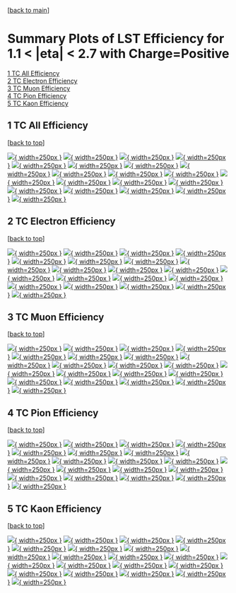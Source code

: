 [[back to main](./)]

# <a name="top"></a> Summary Plots of LST Efficiency for 1.1 < |eta| < 2.7 with Charge=Positive

[1 TC All Efficiency](#1)<br/>[2 TC Electron Efficiency](#2)<br/>[3 TC Muon Efficiency](#3)<br/>[4 TC Pion Efficiency](#4)<br/>[5 TC Kaon Efficiency](#5)<br/>



## <a name="1"></a> 1 TC All Efficiency

 [[back to top](#top)]

[![](../mtv/var/TC_xtr_0_1_eff_pt.png){ width=250px }](TC_xtr_0_1_eff_pt.html)
[![](../mtv/var/TC_xtr_0_1_eff_ptzoom.png){ width=250px }](TC_xtr_0_1_eff_ptzoom.html)
[![](../mtv/var/TC_xtr_0_1_eff_ptlow.png){ width=250px }](TC_xtr_0_1_eff_ptlow.html)
[![](../mtv/var/TC_xtr_0_1_eff_ptlowzoom.png){ width=250px }](TC_xtr_0_1_eff_ptlowzoom.html)
[![](../mtv/var/TC_xtr_0_1_eff_ptmtv.png){ width=250px }](TC_xtr_0_1_eff_ptmtv.html)
[![](../mtv/var/TC_xtr_0_1_eff_ptmtvzoom.png){ width=250px }](TC_xtr_0_1_eff_ptmtvzoom.html)
[![](../mtv/var/TC_xtr_0_1_eff_eta.png){ width=250px }](TC_xtr_0_1_eff_eta.html)
[![](../mtv/var/TC_xtr_0_1_eff_etazoom.png){ width=250px }](TC_xtr_0_1_eff_etazoom.html)
[![](../mtv/var/TC_xtr_0_1_eff_etacoarse.png){ width=250px }](TC_xtr_0_1_eff_etacoarse.html)
[![](../mtv/var/TC_xtr_0_1_eff_etacoarsezoom.png){ width=250px }](TC_xtr_0_1_eff_etacoarsezoom.html)
[![](../mtv/var/TC_xtr_0_1_eff_phi.png){ width=250px }](TC_xtr_0_1_eff_phi.html)
[![](../mtv/var/TC_xtr_0_1_eff_phizoom.png){ width=250px }](TC_xtr_0_1_eff_phizoom.html)
[![](../mtv/var/TC_xtr_0_1_eff_phicoarse.png){ width=250px }](TC_xtr_0_1_eff_phicoarse.html)
[![](../mtv/var/TC_xtr_0_1_eff_phicoarsezoom.png){ width=250px }](TC_xtr_0_1_eff_phicoarsezoom.html)
[![](../mtv/var/TC_xtr_0_1_eff_dxy.png){ width=250px }](TC_xtr_0_1_eff_dxy.html)
[![](../mtv/var/TC_xtr_0_1_eff_dxycoarse.png){ width=250px }](TC_xtr_0_1_eff_dxycoarse.html)
[![](../mtv/var/TC_xtr_0_1_eff_dxycoarsezoom.png){ width=250px }](TC_xtr_0_1_eff_dxycoarsezoom.html)
[![](../mtv/var/TC_xtr_0_1_eff_dz.png){ width=250px }](TC_xtr_0_1_eff_dz.html)
[![](../mtv/var/TC_xtr_0_1_eff_dzcoarse.png){ width=250px }](TC_xtr_0_1_eff_dzcoarse.html)
[![](../mtv/var/TC_xtr_0_1_eff_dzcoarsezoom.png){ width=250px }](TC_xtr_0_1_eff_dzcoarsezoom.html)


## <a name="2"></a> 2 TC Electron Efficiency

 [[back to top](#top)]

[![](../mtv/var/TC_xtr_11_1_eff_pt.png){ width=250px }](TC_xtr_11_1_eff_pt.html)
[![](../mtv/var/TC_xtr_11_1_eff_ptzoom.png){ width=250px }](TC_xtr_11_1_eff_ptzoom.html)
[![](../mtv/var/TC_xtr_11_1_eff_ptlow.png){ width=250px }](TC_xtr_11_1_eff_ptlow.html)
[![](../mtv/var/TC_xtr_11_1_eff_ptlowzoom.png){ width=250px }](TC_xtr_11_1_eff_ptlowzoom.html)
[![](../mtv/var/TC_xtr_11_1_eff_ptmtv.png){ width=250px }](TC_xtr_11_1_eff_ptmtv.html)
[![](../mtv/var/TC_xtr_11_1_eff_ptmtvzoom.png){ width=250px }](TC_xtr_11_1_eff_ptmtvzoom.html)
[![](../mtv/var/TC_xtr_11_1_eff_eta.png){ width=250px }](TC_xtr_11_1_eff_eta.html)
[![](../mtv/var/TC_xtr_11_1_eff_etazoom.png){ width=250px }](TC_xtr_11_1_eff_etazoom.html)
[![](../mtv/var/TC_xtr_11_1_eff_etacoarse.png){ width=250px }](TC_xtr_11_1_eff_etacoarse.html)
[![](../mtv/var/TC_xtr_11_1_eff_etacoarsezoom.png){ width=250px }](TC_xtr_11_1_eff_etacoarsezoom.html)
[![](../mtv/var/TC_xtr_11_1_eff_phi.png){ width=250px }](TC_xtr_11_1_eff_phi.html)
[![](../mtv/var/TC_xtr_11_1_eff_phizoom.png){ width=250px }](TC_xtr_11_1_eff_phizoom.html)
[![](../mtv/var/TC_xtr_11_1_eff_phicoarse.png){ width=250px }](TC_xtr_11_1_eff_phicoarse.html)
[![](../mtv/var/TC_xtr_11_1_eff_phicoarsezoom.png){ width=250px }](TC_xtr_11_1_eff_phicoarsezoom.html)
[![](../mtv/var/TC_xtr_11_1_eff_dxy.png){ width=250px }](TC_xtr_11_1_eff_dxy.html)
[![](../mtv/var/TC_xtr_11_1_eff_dxycoarse.png){ width=250px }](TC_xtr_11_1_eff_dxycoarse.html)
[![](../mtv/var/TC_xtr_11_1_eff_dxycoarsezoom.png){ width=250px }](TC_xtr_11_1_eff_dxycoarsezoom.html)
[![](../mtv/var/TC_xtr_11_1_eff_dz.png){ width=250px }](TC_xtr_11_1_eff_dz.html)
[![](../mtv/var/TC_xtr_11_1_eff_dzcoarse.png){ width=250px }](TC_xtr_11_1_eff_dzcoarse.html)
[![](../mtv/var/TC_xtr_11_1_eff_dzcoarsezoom.png){ width=250px }](TC_xtr_11_1_eff_dzcoarsezoom.html)


## <a name="3"></a> 3 TC Muon Efficiency

 [[back to top](#top)]

[![](../mtv/var/TC_xtr_13_1_eff_pt.png){ width=250px }](TC_xtr_13_1_eff_pt.html)
[![](../mtv/var/TC_xtr_13_1_eff_ptzoom.png){ width=250px }](TC_xtr_13_1_eff_ptzoom.html)
[![](../mtv/var/TC_xtr_13_1_eff_ptlow.png){ width=250px }](TC_xtr_13_1_eff_ptlow.html)
[![](../mtv/var/TC_xtr_13_1_eff_ptlowzoom.png){ width=250px }](TC_xtr_13_1_eff_ptlowzoom.html)
[![](../mtv/var/TC_xtr_13_1_eff_ptmtv.png){ width=250px }](TC_xtr_13_1_eff_ptmtv.html)
[![](../mtv/var/TC_xtr_13_1_eff_ptmtvzoom.png){ width=250px }](TC_xtr_13_1_eff_ptmtvzoom.html)
[![](../mtv/var/TC_xtr_13_1_eff_eta.png){ width=250px }](TC_xtr_13_1_eff_eta.html)
[![](../mtv/var/TC_xtr_13_1_eff_etazoom.png){ width=250px }](TC_xtr_13_1_eff_etazoom.html)
[![](../mtv/var/TC_xtr_13_1_eff_etacoarse.png){ width=250px }](TC_xtr_13_1_eff_etacoarse.html)
[![](../mtv/var/TC_xtr_13_1_eff_etacoarsezoom.png){ width=250px }](TC_xtr_13_1_eff_etacoarsezoom.html)
[![](../mtv/var/TC_xtr_13_1_eff_phi.png){ width=250px }](TC_xtr_13_1_eff_phi.html)
[![](../mtv/var/TC_xtr_13_1_eff_phizoom.png){ width=250px }](TC_xtr_13_1_eff_phizoom.html)
[![](../mtv/var/TC_xtr_13_1_eff_phicoarse.png){ width=250px }](TC_xtr_13_1_eff_phicoarse.html)
[![](../mtv/var/TC_xtr_13_1_eff_phicoarsezoom.png){ width=250px }](TC_xtr_13_1_eff_phicoarsezoom.html)
[![](../mtv/var/TC_xtr_13_1_eff_dxy.png){ width=250px }](TC_xtr_13_1_eff_dxy.html)
[![](../mtv/var/TC_xtr_13_1_eff_dxycoarse.png){ width=250px }](TC_xtr_13_1_eff_dxycoarse.html)
[![](../mtv/var/TC_xtr_13_1_eff_dxycoarsezoom.png){ width=250px }](TC_xtr_13_1_eff_dxycoarsezoom.html)
[![](../mtv/var/TC_xtr_13_1_eff_dz.png){ width=250px }](TC_xtr_13_1_eff_dz.html)
[![](../mtv/var/TC_xtr_13_1_eff_dzcoarse.png){ width=250px }](TC_xtr_13_1_eff_dzcoarse.html)
[![](../mtv/var/TC_xtr_13_1_eff_dzcoarsezoom.png){ width=250px }](TC_xtr_13_1_eff_dzcoarsezoom.html)


## <a name="4"></a> 4 TC Pion Efficiency

 [[back to top](#top)]

[![](../mtv/var/TC_xtr_211_1_eff_pt.png){ width=250px }](TC_xtr_211_1_eff_pt.html)
[![](../mtv/var/TC_xtr_211_1_eff_ptzoom.png){ width=250px }](TC_xtr_211_1_eff_ptzoom.html)
[![](../mtv/var/TC_xtr_211_1_eff_ptlow.png){ width=250px }](TC_xtr_211_1_eff_ptlow.html)
[![](../mtv/var/TC_xtr_211_1_eff_ptlowzoom.png){ width=250px }](TC_xtr_211_1_eff_ptlowzoom.html)
[![](../mtv/var/TC_xtr_211_1_eff_ptmtv.png){ width=250px }](TC_xtr_211_1_eff_ptmtv.html)
[![](../mtv/var/TC_xtr_211_1_eff_ptmtvzoom.png){ width=250px }](TC_xtr_211_1_eff_ptmtvzoom.html)
[![](../mtv/var/TC_xtr_211_1_eff_eta.png){ width=250px }](TC_xtr_211_1_eff_eta.html)
[![](../mtv/var/TC_xtr_211_1_eff_etazoom.png){ width=250px }](TC_xtr_211_1_eff_etazoom.html)
[![](../mtv/var/TC_xtr_211_1_eff_etacoarse.png){ width=250px }](TC_xtr_211_1_eff_etacoarse.html)
[![](../mtv/var/TC_xtr_211_1_eff_etacoarsezoom.png){ width=250px }](TC_xtr_211_1_eff_etacoarsezoom.html)
[![](../mtv/var/TC_xtr_211_1_eff_phi.png){ width=250px }](TC_xtr_211_1_eff_phi.html)
[![](../mtv/var/TC_xtr_211_1_eff_phizoom.png){ width=250px }](TC_xtr_211_1_eff_phizoom.html)
[![](../mtv/var/TC_xtr_211_1_eff_phicoarse.png){ width=250px }](TC_xtr_211_1_eff_phicoarse.html)
[![](../mtv/var/TC_xtr_211_1_eff_phicoarsezoom.png){ width=250px }](TC_xtr_211_1_eff_phicoarsezoom.html)
[![](../mtv/var/TC_xtr_211_1_eff_dxy.png){ width=250px }](TC_xtr_211_1_eff_dxy.html)
[![](../mtv/var/TC_xtr_211_1_eff_dxycoarse.png){ width=250px }](TC_xtr_211_1_eff_dxycoarse.html)
[![](../mtv/var/TC_xtr_211_1_eff_dxycoarsezoom.png){ width=250px }](TC_xtr_211_1_eff_dxycoarsezoom.html)
[![](../mtv/var/TC_xtr_211_1_eff_dz.png){ width=250px }](TC_xtr_211_1_eff_dz.html)
[![](../mtv/var/TC_xtr_211_1_eff_dzcoarse.png){ width=250px }](TC_xtr_211_1_eff_dzcoarse.html)
[![](../mtv/var/TC_xtr_211_1_eff_dzcoarsezoom.png){ width=250px }](TC_xtr_211_1_eff_dzcoarsezoom.html)


## <a name="5"></a> 5 TC Kaon Efficiency

 [[back to top](#top)]

[![](../mtv/var/TC_xtr_321_1_eff_pt.png){ width=250px }](TC_xtr_321_1_eff_pt.html)
[![](../mtv/var/TC_xtr_321_1_eff_ptzoom.png){ width=250px }](TC_xtr_321_1_eff_ptzoom.html)
[![](../mtv/var/TC_xtr_321_1_eff_ptlow.png){ width=250px }](TC_xtr_321_1_eff_ptlow.html)
[![](../mtv/var/TC_xtr_321_1_eff_ptlowzoom.png){ width=250px }](TC_xtr_321_1_eff_ptlowzoom.html)
[![](../mtv/var/TC_xtr_321_1_eff_ptmtv.png){ width=250px }](TC_xtr_321_1_eff_ptmtv.html)
[![](../mtv/var/TC_xtr_321_1_eff_ptmtvzoom.png){ width=250px }](TC_xtr_321_1_eff_ptmtvzoom.html)
[![](../mtv/var/TC_xtr_321_1_eff_eta.png){ width=250px }](TC_xtr_321_1_eff_eta.html)
[![](../mtv/var/TC_xtr_321_1_eff_etazoom.png){ width=250px }](TC_xtr_321_1_eff_etazoom.html)
[![](../mtv/var/TC_xtr_321_1_eff_etacoarse.png){ width=250px }](TC_xtr_321_1_eff_etacoarse.html)
[![](../mtv/var/TC_xtr_321_1_eff_etacoarsezoom.png){ width=250px }](TC_xtr_321_1_eff_etacoarsezoom.html)
[![](../mtv/var/TC_xtr_321_1_eff_phi.png){ width=250px }](TC_xtr_321_1_eff_phi.html)
[![](../mtv/var/TC_xtr_321_1_eff_phizoom.png){ width=250px }](TC_xtr_321_1_eff_phizoom.html)
[![](../mtv/var/TC_xtr_321_1_eff_phicoarse.png){ width=250px }](TC_xtr_321_1_eff_phicoarse.html)
[![](../mtv/var/TC_xtr_321_1_eff_phicoarsezoom.png){ width=250px }](TC_xtr_321_1_eff_phicoarsezoom.html)
[![](../mtv/var/TC_xtr_321_1_eff_dxy.png){ width=250px }](TC_xtr_321_1_eff_dxy.html)
[![](../mtv/var/TC_xtr_321_1_eff_dxycoarse.png){ width=250px }](TC_xtr_321_1_eff_dxycoarse.html)
[![](../mtv/var/TC_xtr_321_1_eff_dxycoarsezoom.png){ width=250px }](TC_xtr_321_1_eff_dxycoarsezoom.html)
[![](../mtv/var/TC_xtr_321_1_eff_dz.png){ width=250px }](TC_xtr_321_1_eff_dz.html)
[![](../mtv/var/TC_xtr_321_1_eff_dzcoarse.png){ width=250px }](TC_xtr_321_1_eff_dzcoarse.html)
[![](../mtv/var/TC_xtr_321_1_eff_dzcoarsezoom.png){ width=250px }](TC_xtr_321_1_eff_dzcoarsezoom.html)
